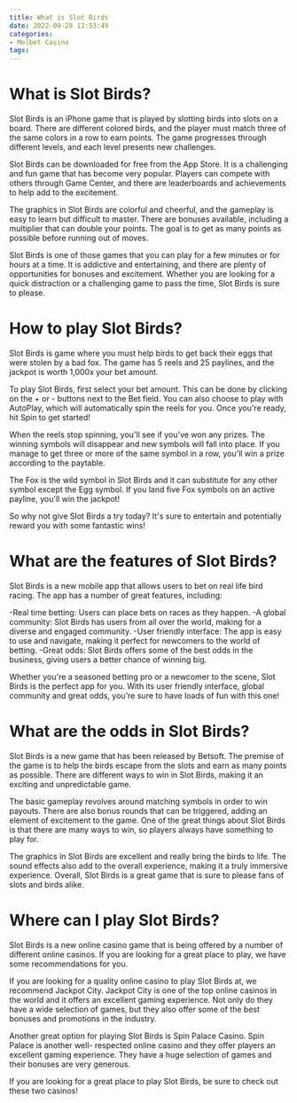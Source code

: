 ```yaml
---
title: What is Slot Birds 
date: 2022-09-28 12:53:49
categories:
- Melbet Casino
tags:
---
```



#  What is Slot Birds? 
Slot Birds is an iPhone game that is played by slotting birds into slots on a board. There are different colored birds, and the player must match three of the same colors in a row to earn points. The game progresses through different levels, and each level presents new challenges.

Slot Birds can be downloaded for free from the App Store. It is a challenging and fun game that has become very popular. Players can compete with others through Game Center, and there are leaderboards and achievements to help add to the excitement.

The graphics in Slot Birds are colorful and cheerful, and the gameplay is easy to learn but difficult to master. There are bonuses available, including a multiplier that can double your points. The goal is to get as many points as possible before running out of moves.

Slot Birds is one of those games that you can play for a few minutes or for hours at a time. It is addictive and entertaining, and there are plenty of opportunities for bonuses and excitement. Whether you are looking for a quick distraction or a challenging game to pass the time, Slot Birds is sure to please.

#  How to play Slot Birds? 

Slot Birds is game where you must help birds to get back their eggs that were stolen by a bad fox. The game has 5 reels and 25 paylines, and the jackpot is worth 1,000x your bet amount.

To play Slot Birds, first select your bet amount. This can be done by clicking on the + or - buttons next to the Bet field. You can also choose to play with AutoPlay, which will automatically spin the reels for you. Once you're ready, hit Spin to get started!

When the reels stop spinning, you'll see if you've won any prizes. The winning symbols will disappear and new symbols will fall into place. If you manage to get three or more of the same symbol in a row, you'll win a prize according to the paytable.

The Fox is the wild symbol in Slot Birds and it can substitute for any other symbol except the Egg symbol. If you land five Fox symbols on an active payline, you'll win the jackpot!

So why not give Slot Birds a try today? It's sure to entertain and potentially reward you with some fantastic wins!

#  What are the features of Slot Birds? 
Slot Birds is a new mobile app that allows users to bet on real life bird racing. The app has a number of great features, including: 

-Real time betting: Users can place bets on races as they happen.
-A global community: Slot Birds has users from all over the world, making for a diverse and engaged community.
-User friendly interface: The app is easy to use and navigate, making it perfect for newcomers to the world of betting.
-Great odds: Slot Birds offers some of the best odds in the business, giving users a better chance of winning big.

Whether you're a seasoned betting pro or a newcomer to the scene, Slot Birds is the perfect app for you. With its user friendly interface, global community and great odds, you're sure to have loads of fun with this one!

#  What are the odds in Slot Birds? 

Slot Birds is a new game that has been released by Betsoft. The premise of the game is to help the birds escape from the slots and earn as many points as possible. There are different ways to win in Slot Birds, making it an exciting and unpredictable game. 

The basic gameplay revolves around matching symbols in order to win payouts. There are also bonus rounds that can be triggered, adding an element of excitement to the game. One of the great things about Slot Birds is that there are many ways to win, so players always have something to play for. 

The graphics in Slot Birds are excellent and really bring the birds to life. The sound effects also add to the overall experience, making it a truly immersive experience. Overall, Slot Birds is a great game that is sure to please fans of slots and birds alike.

#  Where can I play Slot Birds?

Slot Birds is a new online casino game that is being offered by a number of different online casinos. If you are looking for a great place to play, we have some recommendations for you.

If you are looking for a quality online casino to play Slot Birds at, we recommend Jackpot City. Jackpot City is one of the top online casinos in the world and it offers an excellent gaming experience. Not only do they have a wide selection of games, but they also offer some of the best bonuses and promotions in the industry.

Another great option for playing Slot Birds is Spin Palace Casino. Spin Palace is another well- respected online casino and they offer players an excellent gaming experience. They have a huge selection of games and their bonuses are very generous.

If you are looking for a great place to play Slot Birds, be sure to check out these two casinos!